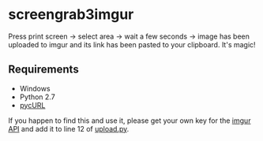 # screengrab3imgur

Press print screen -> select area -> wait a few seconds -> image has been uploaded to imgur and its link has been pasted to your clipboard. It's magic!

## Requirements

* Windows
* Python 2.7
* [pycURL](http://www.lfd.uci.edu/~gohlke/pythonlibs/)

If you happen to find this and use it, please get your own key for the [imgur API](https://imgur.com/register/api_anon) and add it to line 12 of [upload.py](https://github.com/adonaac/random/blob/master/screengrab3imgur/upload/upload.py).